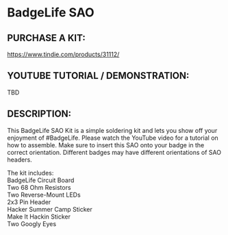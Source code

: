 # BadgeLife SAO

## PURCHASE A KIT:
https://www.tindie.com/products/31112/  

## YOUTUBE TUTORIAL / DEMONSTRATION: 
TBD 

## DESCRIPTION:  
This BadgeLife SAO Kit is a simple soldering kit and lets you show off your enjoyment of #BadgeLife.  Please watch the YouTube video for a tutorial on how to assemble.  Make sure to insert this SAO onto your badge in the correct orientation.  Different badges may have different orientations of SAO headers.

The kit includes:  
BadgeLife Circuit Board  
Two 68 Ohm Resistors  
Two Reverse-Mount LEDs  
2x3 Pin Header  
Hacker Summer Camp Sticker  
Make It Hackin Sticker  
Two Googly Eyes  
